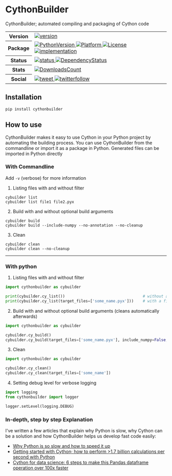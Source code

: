 # CythonBuilder
CythonBuilder; automated compiling and packaging of Cython code

<table>
    <tr>
        <th>Version</th>
        <td>
            <a href="https://pypi.org/project/cythonbuilder">
                <img alt="version" src="https://img.shields.io/pypi/v/cythonbuilder">
            </a>
        </td>
    </tr>
    <tr>
        <th>Package</th>
        <td>
            <a href="https://pypi.org/project/cythonbuilder">
                <img alt="PythonVersion" src="https://img.shields.io/pypi/pyversions/cythonbuilder">
            </a>
            <a href="https://pypi.org/project/cythonbuilder">
                <img alt="Platform" src="https://img.shields.io/badge/os-windows%20%7C%20linux-blue">
            </a>
            <a href="https://github.com/mike-huls/cythonbuilder/blob/main/license.txt">
                <img alt="License" src="https://img.shields.io/pypi/l/cythonbuilder">
            </a>
            <a href="https://cython.org/">
                <img alt="implementation" src="https://img.shields.io/pypi/implementation/cythonbuilder">
            </a>
        </td>
    </tr>
    <tr>
        <th>Status</th>
        <td>
            <a href="https://pypi.org/project/cythonbuilder">
                <img alt="status" src="https://img.shields.io/pypi/status/cythonbuilder">
            </a>
            <a href="https://pypi.org/project/cythonbuilder">
                <img alt="DependencyStatus" src="https://img.shields.io/librariesio/release/pypi/cythonbuilder">
            </a>
        </td>
    </tr>
    <tr>
        <th>Stats</th>
        <td>
            <a href="https://pypi.org/project/cythonbuilder/">
                <img alt="DownloadsCount" src="https://img.shields.io/pypi/dm/cythonbuilder">
            </a>
        </td>
    </tr>
    <tr>
        <th>Social</th>
        <td>
            <a href="https://img.shields.io/twitter/url?style=social&url=https%3A%2F%2Fgithub.com%2Fmike-huls%2Fcythonbuilder">
                <img alt="tweet" src="https://img.shields.io/twitter/url?style=social&url=https%3A%2F%2Fgithub.com%2Fmike-huls%2Fcythonbuilder">
            </a>
            <a href="https://img.shields.io/twitter/follow/mike_huls?style=social">
                <img alt="twitterfollow" src="https://img.shields.io/twitter/follow/mike_huls?style=social">
            </a>
        </td>
    </tr>
</table>


## Installation
```commandline
pip install cythonbuilder
```

## How to use
CythonBuilder makes it easy to use Cython in your Python project by automating the building process.
You can use CythonBuilder from the commandline or import it as a package in Python. 
Generated files can be imported in Python directly


### With Commandline
Add `-v` (verbose) for more information 
1. Listing files with and without filter
```commandline
cybuilder list
cybuilder list file1 file2.pyx
```

2. Build with and without optional build arguments 
```commandline
cybuilder build
cybuilder build --include-numpy --no-annotation --no-cleanup
```

3. Clean
```commandline
cybuilder clean 
cybuilder clean --no-cleanup
```

<hr>

### With python
1. Listing files with and without filter
```python
import cythonbuilder as cybuilder

print(cybuilder.cy_list())                                  # without a filter
print(cybuilder.cy_list(target_files=['some_name.pyx']))    # with a filter
```

2. Build with and without optional build arguments  (cleans automatically afterwards)
```python
import cythonbuilder as cybuilder

cybuilder.cy_build()
cybuilder.cy_build(target_files=['some_name.pyx'], include_numpy=False, create_annotations=False)  # with a filter
```

3. Clean
```python
import cythonbuilder as cybuilder 

cybuilder.cy_clean()
cybuilder.cy_clean(target_files=['some_name'])
```

4. Setting debug level for verbose logging
```python
import logging
from cythonbuilder import logger

logger.setLevel(logging.DEBUG)
```

### In-depth, step by step Explanation
I've written a few articles that explain why Python is slow, why Cython can be a solution and how CythonBuilder helps us develop fast code easily:
- [Why Python is so slow and how to speed it up](https://mikehuls.medium.com/why-is-python-so-slow-and-how-to-speed-it-up-485b5a84154e)
- [Getting started with Cython; how to perform >1.7 billion calculations per second with Python](https://mikehuls.medium.com/getting-started-with-cython-how-to-perform-1-7-billion-calculations-per-second-in-python-b83374cfcf77)
- [Cython for data science: 6 steps to make this Pandas dataframe operation over 100x faster](https://mikehuls.medium.com/cython-for-data-science-6-steps-to-make-this-pandas-dataframe-operation-over-100x-faster-1dadd905a00b)
